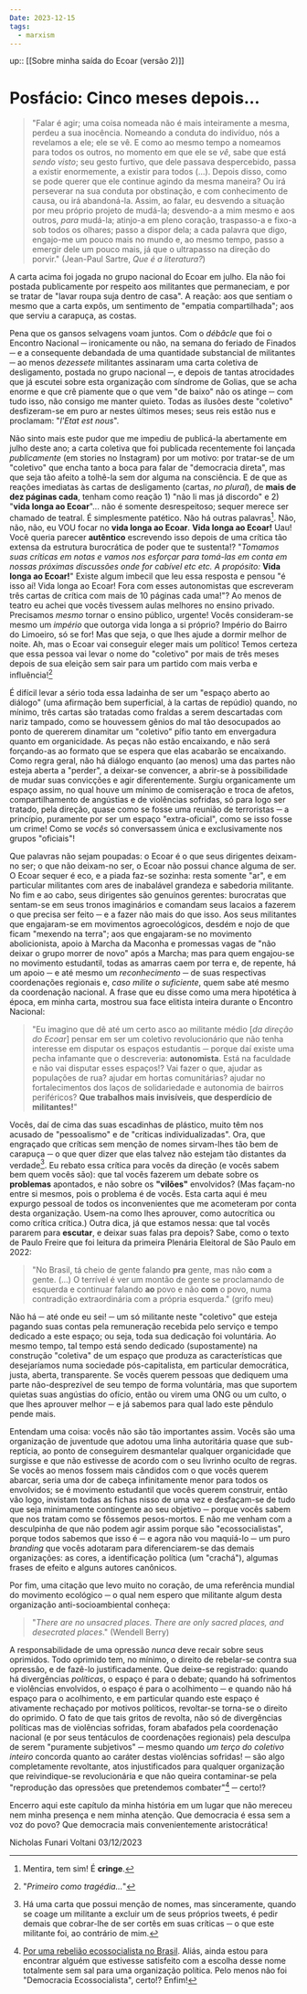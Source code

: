 ```yaml
---
Date: 2023-12-15
tags:
  - marxism
---
```

up:: [[Sobre minha saída do Ecoar (versão 2)]]

# Posfácio: Cinco meses depois...
> "Falar é agir; uma coisa nomeada não é mais inteiramente a mesma, perdeu a sua inocência. Nomeando a conduta do indivíduo, nós a revelamos a ele; ele se vê. E como ao mesmo tempo a nomeamos para todos os outros, no momento em que ele se *vê*, sabe que está *sendo visto*; seu gesto furtivo, que dele passava despercebido, passa a existir enormemente, a existir para todos (...). 
> Depois disso, como se pode querer que ele continue agindo da mesma maneira? Ou irá perseverar na sua conduta por obstinação, e com conhecimento de causa, ou irá abandoná-la. Assim, ao falar, eu desvendo a situação por meu próprio projeto de mudá-la; desvendo-a a mim mesmo e aos outros, *para* mudá-la; atinjo-a em pleno coração, traspasso-a e fixo-a sob todos os olhares; passo a dispor dela; a cada palavra que digo, engajo-me um pouco mais no mundo e, ao mesmo tempo, passo a emergir dele um pouco mais, já que o ultrapasso na direção do porvir." (Jean-Paul Sartre, *Que é a literatura?*)

A carta acima foi jogada no grupo nacional do Ecoar em julho. Ela não foi postada publicamente por respeito aos militantes que permaneciam, e por se tratar de "lavar roupa suja dentro de casa". A reação: aos que sentiam o mesmo que a carta expôs, um sentimento de "empatia compartilhada"; aos que serviu a carapuça, as costas. 

Pena que os gansos selvagens voam juntos. Com o *débâcle* que foi o Encontro Nacional ─ ironicamente ou não, na semana do feriado de Finados ─ e a consequente debandada de uma quantidade substancial de militantes ─ ao menos *dezessete* militantes assinaram uma carta coletiva de desligamento, postada no grupo nacional ─, e depois de tantas atrocidades que já escutei sobre esta organização com síndrome de Golias, que se acha enorme e que crê piamente que o que vem "de baixo" não os atinge ─ com tudo isso, não consigo me manter quieto. Todas as ilusões deste "coletivo" desfizeram-se em puro ar nestes últimos meses; seus reis estão nus e proclamam: "*l'Etat est nous*". 

Não sinto mais este pudor que me impediu de publicá-la abertamente em julho deste ano; a carta coletiva que foi publicada recentemente foi lançada *publicamente* (em stories no Instagram) por um motivo: por tratar-se de um "coletivo" que encha tanto a boca para falar de "democracia direta", mas que seja tão afeito a tolhê-la sem dor alguma na consciência. E de que as reações imediatas às cartas de desligamento (carta*s*, *no plural*), de **mais de dez páginas cada**, tenham como reação 1) "não li mas já discordo" e 2) "**vida longa ao Ecoar**"... não é somente desrespeitoso; sequer merece ser chamado de teatral. É simplesmente patético. Não há outras palavras[^1]. Não, não, não, eu VOU focar no **vida longa ao Ecoar**. **Vida longa ao Ecoar!** Uau! Você queria parecer **autêntico** escrevendo isso depois de uma crítica tão extensa da estrutura burocrática de poder que te sustenta!? "_Tomamos suas críticas em notas e vamos nos esforçar para tomá-las em conta em nossas próximas discussões onde for cabível etc etc. A propósito:_ **Vida longa ao Ecoar!**" Existe algum imbecil que leu essa resposta e pensou "é isso aí! Vida longa ao Ecoar! Fora com esses autonomistas que escreveram três cartas de crítica com mais de 10 páginas cada uma!"? Ao menos de teatro eu achei que vocês tivessem aulas melhores no ensino privado. Precisamos *mesmo* tornar o ensino público, urgente! Vocês consideram-se mesmo um *império* que outorga vida longa a si próprio? Império do Bairro do Limoeiro, só se for! Mas que seja, o que lhes ajude a dormir melhor de noite. Ah, mas o Ecoar vai conseguir eleger mais um político! Temos certeza que essa pessoa vai levar o nome do "coletivo" por mais de três meses depois de sua eleição sem sair para um partido com mais verba e influência![^2]

É difícil levar a sério toda essa ladainha de ser um "espaço aberto ao diálogo" (uma afirmação bem superficial, à la cartas de repúdio) quando, no mínimo, três cartas são tratadas como fraldas a serem descartadas com nariz tampado, como se houvessem gênios do mal tão desocupados ao ponto de quererem dinamitar um "coletivo" pífio tanto em envergadura quanto em organicidade. As peças não estão encaixando, e não será forçando-as ao formato que se espera que elas acabarão se encaixando. Como regra geral, não há diálogo enquanto (ao menos) uma das partes não esteja aberta a "perder", a deixar-se convencer, a abrir-se à possibilidade de mudar suas convicções e agir diferentemente. Surgiu organicamente um espaço assim, no qual houve um mínimo de comiseração e troca de afetos, compartilhamento de angústias e de violências sofridas, só para logo ser tratado, pela direção, quase como se fosse uma reunião de terroristas ─ a princípio, puramente por ser um espaço "extra-oficial", como se isso fosse um crime! Como se *vocês* só conversassem única e exclusivamente nos grupos "oficiais"! 

Que palavras não sejam poupadas: o Ecoar é o que seus dirigentes deixam-no ser; o que não deixam-no ser, o Ecoar não possui chance alguma de ser. O Ecoar sequer é eco, e a piada faz-se sozinha: resta somente "ar", e em particular militantes com ares de inabalável grandeza e sabedoria militante. No fim e ao cabo, seus dirigentes são genuínos gerentes: burocratas que sentam-se em seus tronos imaginários e comandam seus lacaios a fazerem o que precisa ser feito ─ e a fazer não mais do que isso. Aos seus militantes que engajaram-se em movimentos agroecológicos, desdém e nojo de que ficam "mexendo na terra"; aos que engajaram-se no movimento abolicionista, apoio à Marcha da Maconha e promessas vagas de "não deixar o grupo morrer de novo" após a Marcha; mas para quem engajou-se no movimento estudantil, todas as amarras caem por terra e, de repente, há um apoio ─ e até mesmo um *reconhecimento* ─ de suas respectivas coordenações regionais e, *caso milite o suficiente*, quem sabe até mesmo da coordenação nacional. A frase que eu disse como uma mera hipotética à época, em minha carta, mostrou sua face elitista inteira durante o Encontro Nacional:
> "Eu imagino que dê até um certo asco ao militante médio [*da direção do Ecoar*] pensar em ser um coletivo revolucionário que não tenha interesse em disputar os espaços estudantis ─ porque daí existe uma pecha infamante que o descreveria: **autonomista**. Está na faculdade e não vai disputar esses espaços!? Vai fazer o que, ajudar as populações de rua? ajudar em hortas comunitárias? ajudar no fortalecimentos dos laços de solidariedade e autonomia de bairros periféricos? 
> **Que trabalhos mais invisíveis, 
> que desperdício de militantes!**"

Vocês, daí de cima das suas escadinhas de plástico, muito têm nos acusado de "pessoalismo" e de "críticas individualizadas". Ora, que engraçado que críticas sem menção de nomes sirvam-lhes tão bem de carapuça ─ o que quer dizer que elas talvez não estejam tão distantes da verdade[^3]. Eu rebato essa crítica para vocês da direção (e vocês sabem bem quem vocês são): que tal vocês fazerem um debate sobre os **problemas** apontados, e não sobre os **"vilões"** envolvidos? (Mas façam-no entre si mesmos, pois o problema é de vocês. Esta carta aqui é meu expurgo pessoal de todos os inconvenientes que me acometeram por conta desta organização. Usem-na como lhes aprouver, como autocrítica ou como crítica crítica.) Outra dica, já que estamos nessa: que tal vocês pararem para **escutar**, e deixar suas falas pra depois? Sabe, como o texto de Paulo Freire que foi leitura da primeira Plenária Eleitoral de São Paulo em 2022:

> "No Brasil, tá cheio de gente falando **pra** gente, mas não **com** a gente. (...) O terrível é ver um montão de gente se proclamando de esquerda e continuar falando **ao** povo e não **com** o povo, numa contradição extraordinária com a própria esquerda." (grifo meu)

Não há ─ até onde eu sei! ─ um só militante neste "coletivo" que esteja pagando suas contas pela remuneração recebida pelo serviço e tempo dedicado a este espaço; ou seja, toda sua dedicação foi voluntária. Ao mesmo tempo, tal tempo está sendo dedicado (supostamente) na construção "coletiva" de um espaço que produza as características que desejaríamos numa sociedade pós-capitalista, em particular democrática, justa, aberta, transparente. Se vocês querem pessoas que dediquem uma parte não-desprezível de seu tempo de forma voluntária, mas que suportem quietas suas angústias do ofício, então ou virem uma ONG ou um culto, o que lhes aprouver melhor ─ e já sabemos para qual lado este pêndulo pende mais. 

Entendam uma coisa: vocês não são tão importantes assim. Vocês são uma organização de juventude que adotou uma linha autoritária quase que sub-reptícia, ao ponto de conseguirem desmantelar qualquer organicidade que surgisse e que não estivesse de acordo com o seu livrinho oculto de regras. Se vocês ao menos fossem mais cândidos com o que vocês querem abarcar, seria uma dor de cabeça infinitamente menor para todos os envolvidos; se é movimento estudantil que vocês querem construir, então vão logo, invistam todas as fichas nisso de uma vez e desfaçam-se de tudo que seja minimamente contingente ao seu objetivo ─ porque vocês sabem que nos tratam como se fôssemos pesos-mortos. E não me venham com a desculpinha de que não podem agir assim porque são "ecossocialistas", porque todos sabemos que isso é ─ e agora não vou maquiá-lo ─ um puro *branding* que vocês adotaram para diferenciarem-se das demais organizações: as cores, a identificação política (um "crachá"), algumas frases de efeito e alguns autores canônicos. 

Por fim, uma citação que levo muito no coração, de uma referência mundial do movimento ecológico ─ o qual nem espero que militante algum desta organização anti-socioambiental conheça:

> "*There are no unsacred places.
> There are only sacred places,
> and desecrated places*." (Wendell Berry)

A responsabilidade de uma opressão *nunca* deve recair sobre seus oprimidos. Todo oprimido tem, no mínimo, o direito de rebelar-se contra sua opressão, e de fazê-lo justificadamente. Que deixe-se registrado: quando há divergências *políticas*, o espaço é para o debate; quando há sofrimentos e violências envolvidos, o espaço é para o acolhimento ─ e quando não há espaço para o acolhimento, e em particular quando este espaço é ativamente rechaçado por motivos políticos, revoltar-se torna-se o direito do oprimido. O fato de que tais gritos de revolta, não só de divergências políticas mas de violências sofridas, foram abafados pela coordenação nacional (e por seus tentáculos de coordenações regionais) pela desculpa de serem "puramente subjetivos" ─ mesmo quando *um terço do coletivo inteiro* concorda quanto ao caráter destas violências sofridas! ─ são algo completamente revoltante, atos injustificados para qualquer organização que reivindique-se revolucionária e que não queira contaminar-se pela "reprodução das opressões que pretendemos combater"[^4] ─ certo!?

Encerro aqui este capítulo da minha história em um lugar que não mereceu nem minha presença e nem minha atenção. Que democracia é essa sem a voz do povo? Que democracia mais convenientemente aristocrática!

Nicholas Funari Voltani
03/12/2023

[^1]: Mentira, tem sim! É **cringe**.
[^2]: "_Primeiro como tragédia..._"
[^3]: Há uma carta que possui menção de nomes, mas sinceramente, quando se coage um militante a excluir um de seus próprios tweets, é pedir demais que cobrar-lhe de ser cortês em suas críticas ─ o que este militante foi, ao contrário de mim.
[^4]: [Por uma rebelião ecossocialista no Brasil](https://www.rebeliaoecossocialista.com.br/post/por-uma-rebeliao-ecossocialista-no-brasil). Aliás, ainda estou para encontrar alguém que estivesse satisfeito com a escolha desse nome totalmente sem sal para uma organização política. Pelo menos não foi "Democracia Ecossocialista", certo!? Enfim!

